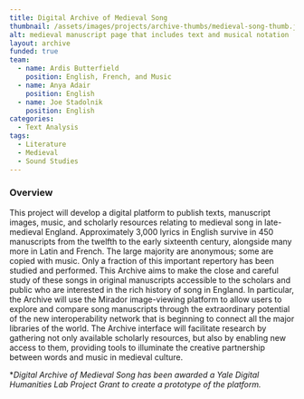 ```yaml
---
title: Digital Archive of Medieval Song
thumbnail: /assets/images/projects/archive-thumbs/medieval-song-thumb.jpg
alt: medieval manuscript page that includes text and musical notation
layout: archive
funded: true
team:
  - name: Ardis Butterfield
    position: English, French, and Music
  - name: Anya Adair
    position: English
  - name: Joe Stadolnik
    position: English
categories:
  - Text Analysis
tags:
  - Literature
  - Medieval
  - Sound Studies
---
```


### Overview

This project will develop a digital platform to publish texts, manuscript images, music, and scholarly resources relating to medieval song in late-medieval England. Approximately 3,000 lyrics in English survive in 450 manuscripts from the twelfth to the early sixteenth century, alongside many more in Latin and French. The large majority are anonymous; some are copied with music. Only a fraction of this important repertory has been studied and performed. This Archive aims to make the close and careful study of these songs in original manuscripts accessible to the scholars and public who are interested in the rich history of song in England. In particular, the Archive will use the Mirador image-viewing platform to allow users to explore and compare song manuscripts through the extraordinary potential of the new interoperability network that is beginning to connect all the major libraries of the world. The Archive interface will facilitate research by gathering not only available scholarly resources, but also by enabling new access to them, providing tools to illuminate the creative partnership between words and music in medieval culture.

**Digital Archive of Medieval Song has been awarded a Yale Digital Humanities Lab Project Grant to create a prototype of the platform.*
